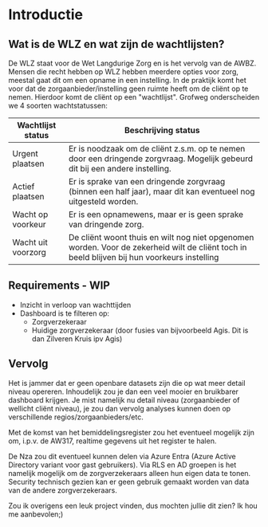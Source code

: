 # Introductie

## Wat is de WLZ en wat zijn de wachtlijsten?

De WLZ staat voor de Wet Langdurige Zorg en is het vervolg van de AWBZ. Mensen die recht hebben op WLZ hebben meerdere opties voor zorg, meestal gaat dit om een opname in een instelling. In de praktijk komt het voor dat de zorgaanbieder/instelling geen ruimte heeft om de cliënt op te nemen. Hierdoor komt de cliënt op een "wachtlijst". Grofweg onderscheiden we 4 soorten wachtstatussen:

| **Wachtlijst status** | **Beschrijving status**                                                                                                                               |
| --------------------- | ------------------------------------------------------------------------------------------------------------------------------------------------------|
| Urgent plaatsen       | Er is noodzaak om de cliënt z.s.m. op te nemen door een dringende zorgvraag. Mogelijk gebeurd dit bij een andere instelling.                          |
| Actief plaatsen       | Er is sprake van een dringende zorgvraag (binnen een half jaar), maar dit kan eventueel nog uitgesteld worden.                                        |
| Wacht op voorkeur     | Er is een opnamewens, maar er is geen sprake van dringende zorg.                                                                                      |
| Wacht uit voorzorg    | De cliënt woont thuis en wilt nog niet opgenomen worden. Voor de zekerheid wilt de cliënt toch in beeld blijven bij hun voorkeurs instelling          |

## Requirements - WIP
 - Inzicht in verloop van wachttijden
 - Dashboard is te filteren op:
    - Zorgverzekeraar
    - Huidige zorgverzekeraar (door fusies van bijvoorbeeld Agis. Dit is dan Zilveren Kruis ipv Agis)

## Vervolg

Het is jammer dat er geen openbare datasets zijn die op wat meer detail niveau opereren. Inhoudelijk zou je dan een veel mooier en bruikbarer dashboard krijgen. Je mist namelijk nu detail niveau (zorgaanbieder of wellicht cliënt niveau), je zou dan vervolg analyses kunnen doen op verschillende regios/zorgaanbieders/etc.

Met de komst van het bemiddelingsregister zou het eventueel mogelijk zijn om, i.p.v. de AW317, realtime gegevens uit het register te halen.

De Nza zou dit eventueel kunnen delen via Azure Entra (Azure Active Directory variant voor gast gebruikers). Via RLS en AD groepen is het namelijk mogelijk om de zorgverzekeraars alleen hun eigen data te tonen. Security technisch gezien kan er geen gebruik gemaakt worden van data van de andere zorgverzekeraars.

Zou ik overigens een leuk project vinden, dus mochten jullie dit zien? Ik hou me aanbevolen;)